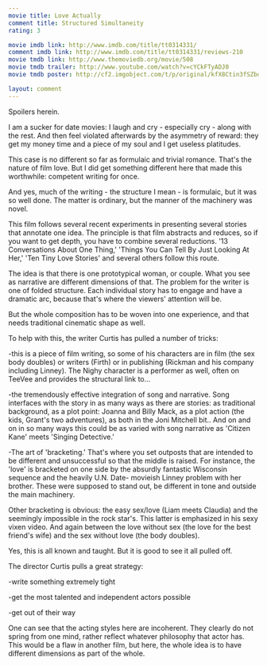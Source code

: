 ```yaml
---
movie title: Love Actually
comment title: Structured Simultaneity
rating: 3

movie imdb link: http://www.imdb.com/title/tt0314331/
comment imdb link: http://www.imdb.com/title/tt0314331/reviews-210
movie tmdb link: http://www.themoviedb.org/movie/508
movie tmdb trailer: http://www.youtube.com/watch?v=cYCkFTyADJ0
movie tmdb poster: http://cf2.imgobject.com/t/p/original/kfX8Ctin3fSZbdnjh6CXSNZUOVP.jpg

layout: comment
---
```


Spoilers herein.

I am a sucker for date movies: I laugh and cry - especially cry - along with the rest.  And then feel violated afterwards by the asymmetry of reward: they get my money time  and a piece of my soul and I get useless platitudes.

This case is no different so far as formulaic and trivial romance. That's the nature of film  love. But I did get something different here that made this worthwhile: competent writing  for once.

And yes, much of the writing - the structure I mean - is formulaic, but it was so well  done. The matter is ordinary, but the manner of the machinery was novel.

This film follows several recent experiments in presenting several stories that annotate  one idea. The principle is that film abstracts and reduces, so if you want to get depth,  you have to combine several reductions. '13 Conversations About One Thing,' 'Things  You Can Tell By Just Looking At Her,' 'Ten Tiny Love Stories' and several others follow  this route.

The idea is that there is one prototypical woman, or couple. What you see as narrative  are different dimensions of that. The problem for the writer is one of folded structure. Each  individual story has to engage and have a dramatic arc, because that's where the viewers'  attention will be. 

But the whole composition has to be woven into one experience, and that needs  traditional cinematic shape as well.

To help with this, the writer Curtis has pulled a number of tricks:

-this is a piece of film writing, so some of his characters are in film (the sex body  doubles) or writers (Firth) or in publishing (Rickman and his company including Linney).  The Nighy character is a performer as well, often on TeeVee and provides the structural  link to...

-the tremendously effective integration of song and narrative. Song interfaces with the  story in as many ways as there are stories: as traditional background, as a plot point:  Joanna and Billy Mack, as a plot action (the kids, Grant's two adventures), as both in the  Joni Mitchell bit.. And on and on in so many ways this could be as varied with song  narrative as 'Citizen Kane' meets 'Singing Detective.'

-The art of 'bracketing.' That's where you set outposts that are intended to be different  and unsuccessful so that the middle is raised. For instance, the 'love' is bracketed on  one side by the absurdly fantastic Wisconsin sequence and the heavily U.N. Date- movieish Linney problem with her brother. These were supposed to stand out, be  different in tone and outside the main machinery.

Other bracketing is obvious: the easy sex/love (Liam meets Claudia) and the seemingly  impossible in the rock star's. This latter is emphasized in his sexy vixen video. And again  between the love without sex (the love for the best friend's wife) and the sex without  love (the body doubles).

Yes, this is all known and taught. But it is good to see it all pulled off.

The director Curtis pulls a great strategy:

-write something extremely tight

-get the most talented and independent actors possible

-get out of their way

One can see that the acting styles here are incoherent. They clearly do not spring from  one mind, rather reflect whatever philosophy that actor has. This would be a flaw in  another film, but here, the whole idea is to have different dimensions as part of the  whole.